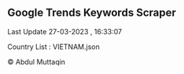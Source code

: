 

## Google Trends Keywords Scraper 
 
Last Update 27-03-2023 , 16:33:07

Country List :
VIETNAM.json



© Abdul Muttaqin 
